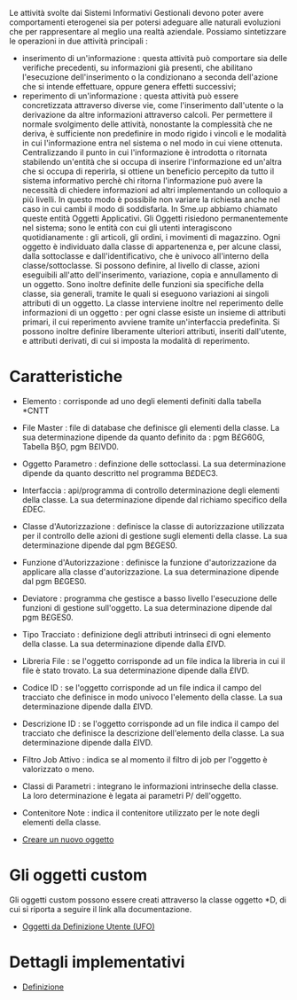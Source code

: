 Le attività svolte dai Sistemi Informativi Gestionali devono poter avere comportamenti eterogenei sia per potersi adeguare alle naturali evoluzioni che per rappresentare al meglio una realtà aziendale. Possiamo sintetizzare le operazioni in due attività principali : 

- inserimento di un'informazione :  questa attività può comportare sia delle verifiche precedenti, su informazioni già presenti, che abilitano l'esecuzione dell'inserimento o la condizionano a seconda dell'azione che si intende effettuare, oppure genera effetti successivi;
- reperimento di un'informazione :  questa attività può essere concretizzata attraverso diverse vie, come l'inserimento dall'utente o la derivazione da altre informazioni attraverso calcoli.
Per permettere il normale svolgimento delle attività, nonostante la complessità che ne deriva, è sufficiente non predefinire in modo rigido i vincoli e le modalità in cui l'informazione entra nel sistema o nel modo in cui viene ottenuta.
Centralizzando il punto in cui l'informazione è introdotta o ritornata stabilendo un'entità che si occupa di inserire l'informazione ed un'altra che si occupa di reperirla, si ottiene un beneficio percepito da tutto il sistema informativo perchè chi ritorna l'informazione può avere la necessità di chiedere informazioni ad altri implementando un colloquio a più livelli. In questo modo è possibile non variare la richiesta anche nel caso in cui cambi il modo di soddisfarla. In Sme.up abbiamo chiamato queste entità Oggetti Applicativi.
Gli Oggetti risiedono permanentemente nel sistema; sono le entità con cui gli utenti interagiscono quotidianamente :  gli articoli, gli ordini, i movimenti di magazzino. Ogni oggetto è individuato dalla classe di appartenenza e, per alcune classi, dalla sottoclasse e dall'identificativo, che è univoco all'interno della classe/sottoclasse. Si possono definire, al livello di classe, azioni eseguibili all'atto dell'inserimento, variazione, copia e annullamento di un oggetto. Sono inoltre definite delle funzioni sia specifiche della classe, sia generali, tramite le quali si eseguono variazioni ai singoli attributi di un oggetto. La classe interviene inoltre nel reperimento delle informazioni di un oggetto :  per ogni classe esiste un insieme di attributi primari, il cui reperimento avviene tramite un'interfaccia predefinita. Si possono inoltre definire liberamente ulteriori attributi, inseriti dall'utente, e attributi derivati, di cui si imposta la modalità di reperimento.

# Caratteristiche
-  Elemento :  corrisponde ad uno degli elementi definiti dalla tabella \*CNTT
-  File Master :  file di database che definisce gli elementi della classe. La sua determinazione dipende da quanto definito da :  pgm B£G60G, Tabella B§O, pgm B£IVD0.
-  Oggetto Parametro :  definzione delle sottoclassi. La sua determinazione dipende da quanto descritto nel programma B£DEC3.
-  Interfaccia :  api/programma di controllo determinazione degli elementi della classe. La sua determinazione dipende dal richiamo specifico della £DEC.
-  Classe d'Autorizzazione :  definisce la classe di autorizzazione utilizzata per il controllo delle azioni di gestione sugli elementi della classe. La sua determinazione dipende dal pgm B£GES0.
-  Funzione d'Autorizzazione :  definisce la funzione d'autorizzazione da applicare alla classe d'autorizzazione. La sua determinazione dipende dal pgm B£GES0.
-  Deviatore :  programma che gestisce a basso livello l'esecuzione delle funzioni di gestione sull'oggetto. La sua determinazione dipende dal pgm B£GES0.
-  Tipo Tracciato :  definizione degli attributi intrinseci di ogni elemento della classe. La sua determinazione dipende dalla £IVD.
-  Libreria File :  se l'oggetto corrisponde ad un file indica la libreria in cui il file è stato trovato. La sua determinazione dipende dalla £IVD.
-  Codice ID :  se l'oggetto corrisponde ad un file indica il campo del tracciato che definisce in modo univoco l'elemento della classe. La sua determinazione dipende dalla £IVD.
-  Descrizione ID :  se l'oggetto corrisponde ad un file indica il campo del tracciato che definisce la descrizione dell'elemento della classe. La sua determinazione dipende dalla £IVD.
-  Filtro Job Attivo :  indica se al momento il filtro di job per l'oggetto è valorizzato o meno.
-  Classi di Parametri :  integrano le informazioni intrinseche della classe. La loro determinazione è legata ai parametri P/ dell'oggetto.
-  Contenitore Note :  indica il contenitore utilizzato per le note degli elementi della classe.

- [Creare un nuovo oggetto](Sorgenti/OG/OG/OG_N)

# Gli oggetti custom
Gli oggetti custom possono essere creati attraverso la classe oggetto \*D, di cui si riporta a seguire il link alla documentazione.
- [Oggetti da Definizione Utente (UFO)](Sorgenti/OG/OG/_D)

# Dettagli implementativi
- [Definizione](Sorgenti/OG/OG/OG_D)

